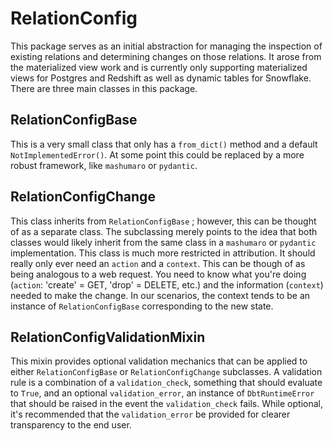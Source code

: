 # RelationConfig
This package serves as an initial abstraction for managing the inspection of existing relations and determining
changes on those relations. It arose from the materialized view work and is currently only supporting
materialized views for Postgres and Redshift as well as dynamic tables for Snowflake. There are three main
classes in this package.

## RelationConfigBase
This is a very small class that only has a `from_dict()` method and a default `NotImplementedError()`. At some
point this could be replaced by a more robust framework, like `mashumaro` or `pydantic`.

## RelationConfigChange
This class inherits from `RelationConfigBase` ; however, this can be thought of as a separate class. The subclassing
merely points to the idea that both classes would likely inherit from the same class in a `mashumaro` or
`pydantic` implementation. This class is much more restricted in attribution. It should really only
ever need an `action` and a `context`. This can be though of as being analogous to a web request. You need to
know what you're doing (`action`: 'create' = GET, 'drop' = DELETE, etc.) and the information (`context`) needed
to make the change. In our scenarios, the context tends to be an instance of `RelationConfigBase` corresponding
to the new state.

## RelationConfigValidationMixin
This mixin provides optional validation mechanics that can be applied to either `RelationConfigBase` or
`RelationConfigChange` subclasses. A validation rule is a combination of a `validation_check`, something
that should evaluate to `True`, and an optional `validation_error`, an instance of `DbtRuntimeError`
that should be raised in the event the `validation_check` fails. While optional, it's recommended that
the `validation_error` be provided for clearer transparency to the end user.
